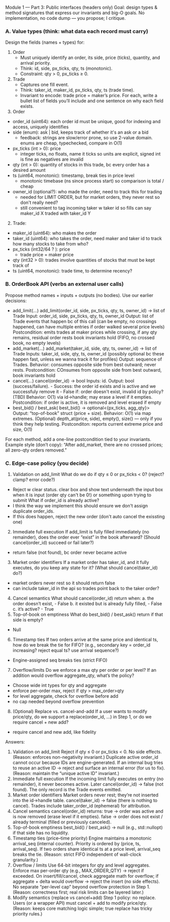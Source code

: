 Module 1 — Part 3: Public interfaces (headers only)
Goal: design types & method signatures that express our invariants and big-O goals. No implementation, no code dump — you propose; I critique.
### A. Value types (think: what data each record must carry)
Design the fields (names + types) for:
1. Order
    - Must uniquely identify an order, its side, price (ticks), quantity, and arrival priority.
    - Think: id, side, px_ticks, qty, ts (monotonic).
    - Constraint: qty > 0, px_ticks ≥ 0.
2. Trade
    - Captures one fill event.
    - Think: taker_id, maker_id, px_ticks, qty, ts (trade time).
    - Invariant to encode: trade price = maker’s price.
For each, write a bullet list of fields you’ll include and one sentence on why each field exists.
1. Order
- order_id (uint64): each order id must be unique, good for indexing and access, uniquely identifies
- side (enum): ask | bid, keeps track of whether it's an ask or a bid
    - feedback: strings are slow/error prone, so use 2-value domain. enums are cheap, typechecked, compare in O(1)
- px_ticks (int > 0): price 
    - integer ticks, no floats, name it ticks so units are explicit, signed int is fine as negatives are invalid
- qty (int > 0): quantity of stocks in this trade, bc every order has a desired amount
- ts (uint64, monotonic): timestamp, break ties in price level
    - monotonic timebase (ns since process start) so comparison is total / cheap
- owner_id (optional?): who made the order, need to track this for trading
    - needed for LIMIT ORDER, but for market orders, they never rest so don't really need?
    - still convenient to tag incoming taker w taker id so fills can say maker_id X traded with taker_id Y
2. Trade:
- maker_id (uint64): who makes the order
- taker_id (uint64): who takes the order, need maker and taker id to track how many stocks to take from who?
- px_ticks (int32/64 ? ): price 
    - trade price = maker price
- qty (int32 > 0): trades involve quantities of stocks that must be kept track of
- ts (uint64, monotonic): trade time, to determine recency?

### B. OrderBook API (verbs an external user calls)
Propose method names + inputs + outputs (no bodies). Use our earlier decisions:
- add_limit(...)
add_limit(order_id, side, px_ticks, qty, ts, owner_id) -> list of Trade 
    Input: order_id, side, px_ticks, qty, ts, owner_id
    Output: list of Trade events that happen bc of this call (can be empty, no crossings happened, can have multiple entries if order walked several price levels)
    Postcondition: emits trades at maker prices while crossing, if any qty remains, residual order rests
    book invariants hold (FIFO, no crossed book, no empty levels)
- add_market(...)
add_market(taker_id, side, qty, ts, owner_id) -> list of Trade
    Inputs: taker_id, side, qty, ts, owner_id (possibly optional bc these happen fast, unless we wanna track it for profiles)
    Output: sequence of Trades.
    Behavior: consumes opposite side from best outward; never rests.
    Postcondition: COnsumes from opposite side from best outward, book invariants hold
- cancel(...)
cancel(order_id) -> bool
    Inputs: id.
    Output: bool (success/failure).
        - Success: the order id exists and is active and we successfuly remove it 
        - False if: order doesn't exist, invalid id by policy? (TBD)
    Behavior: O(1) via id→handle; may erase a level if it empties.
    Postcondition: if order is active, it is removed and level erased if empty
- best_bid() / best_ask(
best_bid() -> optional<{px_ticks, agg_qty}>
    Output: “top-of-book” struct (price + size).
    Behavior: O(1) via map extremes.
    (Optional) depth_at(price, side), empty(), size() — only if you think they help testing.
    Postconditon: reports current extreme price and size, O(1)

For each method, add a one-line postcondition tied to your invariants. Example style (don’t copy):
“After add_market, there are no crossed prices; all zero-qty orders removed.”

### C. Edge-case policy (you decide)
1. Validation on add_limit
What do we do if qty ≤ 0 or px_ticks < 0? (reject? clamp? error code?)
- Reject w clear status. clear box and show text underneath the input box when it is input (order qty can't be 0!) or something upon trying to submit
What if order_id is already active?
- I think the way we implement this should ensure we don't assign duplicate order_ids. 
- If this does happen,  reject the new order (don't auto cancel the exissting one)
2. Immediate full execution
If add_limit is fully filled immediately (no remainder), does the order ever “exist” in the book afterward? (Should cancel(order_id) succeed or fail later?)
- return false (not found), bc order never became active
3. Market order identifiers
If a market order has taker_id, and it fully executes, do you keep any state for it? (What should cancel(taker_id) do?)
- market orders never rest so it should return false
- can include taker_id in the api so trades point back to the taker order?
4. Cancel semantics
What should cancel(order_id) return when:
    a. the order doesn’t exist,
        - False
    b. it existed but is already fully filled,
        - False
    c. it’s active?
        - True
5. Top-of-book on emptiness
What do best_bid() / best_ask() return if that side is empty?
- Null
6. Timestamp ties
If two orders arrive at the same price and identical ts, how do we break the tie for FIFO? (e.g., secondary key = order_id increasing? reject equal ts? use arrival sequence?)
- Engine-assigned seq breaks ties (strict FIFO)
7. Overflow/limits
Do we enforce a max qty per order or per level? If an addition would overflow aggregate_qty, what’s the policy?
- Choose wide int types for qty and aggregate
- enforce per-order max, reject if qty > max_order>qty
- for level aggregate, check for overflow before add
- no cap needed beyond overflow prevention
8. (Optional) Replace vs. cancel-and-add
If a user wants to modify price/qty, do we support a replace(order_id, …) in Step 1, or do we require cancel + new add?
- require cancel and new add, like fidelity

Answers:
1) Validation on add_limit
Reject if qty ≤ 0 or px_ticks < 0. No side effects.
(Reason: enforces non-negativity invariant.)
Duplicate active order_id cannot occur because IDs are engine-generated.
If an internal bug tries to reuse an active ID → reject and surface an internal error (for us to fix).
(Reason: maintain the “unique active ID” invariant.)
2) Immediate full execution
If the incoming limit fully executes on entry (no remainder), it never becomes active.
Later cancel(order_id) → false (not found).
The only record is the Trade events emitted.
3) Market order identifiers
Market orders never rest; they’re not inserted into the id→handle table.
cancel(taker_id) → false (there is nothing to cancel).
Trades include taker_order_id (ephemeral) for attribution.
4) Cancel semantics
cancel(order_id) returns:
true → order was active and is now removed (erase level if it empties).
false → order does not exist / already terminal (filled or previously canceled).
5) Top-of-book emptiness
best_bid() / best_ask() → null (e.g., std::nullopt) if that side has no liquidity.
6) Timestamp ties (price–time priority)
Engine maintains a monotonic arrival_seq (internal counter).
Priority is ordered by (price, ts, arrival_seq).
If two orders share identical ts at a price level, arrival_seq breaks the tie.
(Reason: strict FIFO independent of wall-clock granularity.)
7) Overflow / limits
Use 64-bit integers for qty and level aggregates.
Enforce max per-order qty (e.g., MAX_ORDER_QTY) → reject if exceeded.
On insert/fill/cancel, check aggregate math for overflow; if aggregate + delta would overflow → reject the insert (no side effects).
No separate “per-level cap” beyond overflow protection in Step 1.
(Reason: correctness first; real risk limits can be layered later.)
8) Modify semantics (replace vs cancel+add)
Step 1 policy: no replace. Users (or a wrapper API) must cancel + add to modify price/qty.
(Reason: keeps core matching logic simple; true replace has tricky priority rules.)